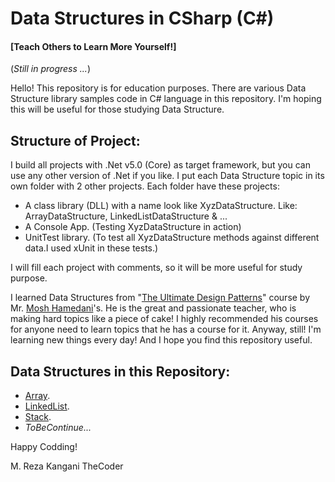 # Data Structures in CSharp (C#)
#### [Teach Others to Learn More Yourself!]

(*Still in progress ...*)

Hello!
This repository is for education purposes. There are various Data Structure library samples code in C# language in this repository. I'm hoping this will be useful for those studying Data Structure.

## Structure of Project:
I build all projects with .Net v5.0 (Core) as target framework, but you can use any other version of .Net if you like. I put each Data Structure topic in its own folder with 2 other projects. Each folder have these projects:
* A class library (DLL) with a name look like XyzDataStructure. Like: ArrayDataStructure, LinkedListDataStructure & ...
* A Console App. (Testing XyzDataStructure in action)
* UnitTest library. (To test all XyzDataStructure methods against different data.I used xUnit in these tests.)

I will fill each project with comments, so it will be more useful for study purpose.

I learned Data Structures from "[The Ultimate Design Patterns](https://codewithmosh.com/p/design-patterns/ "The Ultimate Design Patterns")" course by Mr. [Mosh Hamedani](https://codewithmosh.com/ "Mosh Hamedani")'s. He is the great and passionate teacher, who is making hard topics like a piece of cake! I highly recommended his courses for anyone need to learn topics that he has a course for it. Anyway, still! I'm learning new things every day! And I hope you find this repository useful.

## Data Structures in this Repository:
- [Array](https://github.com/MrkTheCoder/Data-Structures-In-CSharp/tree/master/001Array).
- [LinkedList](https://github.com/MrkTheCoder/Data-Structures-In-CSharp/tree/master/002LinkedList).
- [Stack](https://github.com/MrkTheCoder/Data-Structures-In-CSharp/tree/master/003Stack).
- *ToBeContinue...*


Happy Codding!

M. Reza Kangani TheCoder
